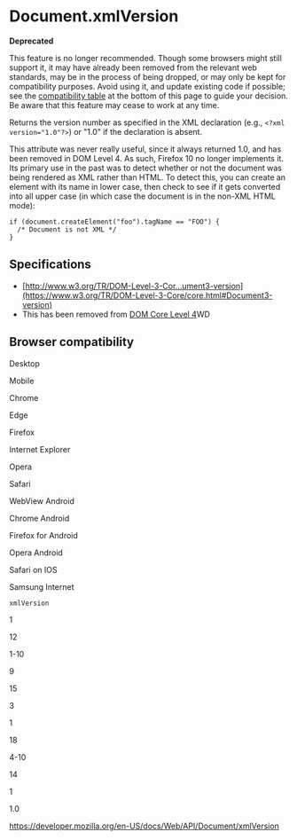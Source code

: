 # Document.xmlVersion

**Deprecated**

This feature is no longer recommended. Though some browsers might still support it, it may have already been removed from the relevant web standards, may be in the process of being dropped, or may only be kept for compatibility purposes. Avoid using it, and update existing code if possible; see the [compatibility table](#browser_compatibility) at the bottom of this page to guide your decision. Be aware that this feature may cease to work at any time.

Returns the version number as specified in the XML declaration (e.g., `<?xml version="1.0"?>`) or "1.0" if the declaration is absent.

This attribute was never really useful, since it always returned 1.0, and has been removed in DOM Level 4. As such, Firefox 10 no longer implements it. Its primary use in the past was to detect whether or not the document was being rendered as XML rather than HTML. To detect this, you can create an element with its name in lower case, then check to see if it gets converted into all upper case (in which case the document is in the non-XML HTML mode):

    if (document.createElement("foo").tagName == "FOO") {
      /* Document is not XML */
    }

## Specifications

- [http://www.w3.org/TR/DOM-Level-3-Cor...ument3-version](https://www.w3.org/TR/DOM-Level-3-Core/core.html#Document3-version)
- This has been removed from [DOM Core Level 4](https://www.w3.org/TR/domcore/)WD

## Browser compatibility

Desktop

Mobile

Chrome

Edge

Firefox

Internet Explorer

Opera

Safari

WebView Android

Chrome Android

Firefox for Android

Opera Android

Safari on IOS

Samsung Internet

`xmlVersion`

1

12

1-10

9

15

3

1

18

4-10

14

1

1.0

<a href="https://developer.mozilla.org/en-US/docs/Web/API/Document/xmlVersion" class="_attribution-link">https://developer.mozilla.org/en-US/docs/Web/API/Document/xmlVersion</a>
